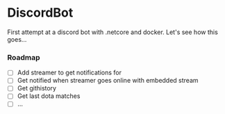 # DiscordBot
First attempt at a discord bot with .netcore and docker. Let's see how this goes...


### Roadmap

- [ ] Add streamer to get notifications for
- [ ] Get notified when streamer goes online with embedded stream
- [ ] Get githistory
- [ ] Get last dota matches
- [ ] ...
